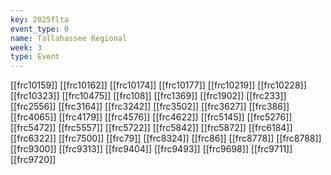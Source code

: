 ```yaml
---
key: 2025flta
event_type: 0
name: Tallahassee Regional
week: 3
type: Event
---
```

[[frc10159]]
[[frc10162]]
[[frc10174]]
[[frc10177]]
[[frc10219]]
[[frc10228]]
[[frc10323]]
[[frc10475]]
[[frc108]]
[[frc1369]]
[[frc1902]]
[[frc233]]
[[frc2556]]
[[frc3164]]
[[frc3242]]
[[frc3502]]
[[frc3627]]
[[frc386]]
[[frc4065]]
[[frc4179]]
[[frc4576]]
[[frc4622]]
[[frc5145]]
[[frc5276]]
[[frc5472]]
[[frc5557]]
[[frc5722]]
[[frc5842]]
[[frc5872]]
[[frc6184]]
[[frc6322]]
[[frc7500]]
[[frc79]]
[[frc8324]]
[[frc86]]
[[frc8778]]
[[frc8788]]
[[frc9300]]
[[frc9313]]
[[frc9404]]
[[frc9493]]
[[frc9698]]
[[frc9711]]
[[frc9720]]
